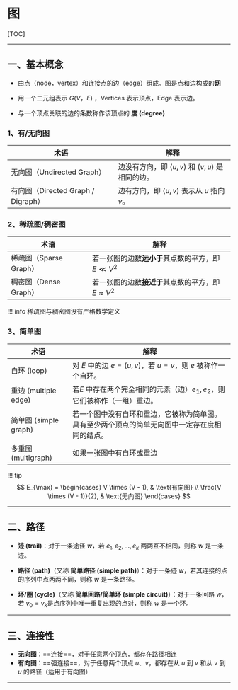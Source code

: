 # 图

[TOC]

---

## 一、基本概念

- 由点（node，vertex）和连接点的边（edge）组成。图是点和边构成的**网**

- 用一个二元组表示 $G(V，E)$ ，Vertices 表示顶点，Edge 表示边。
- 与一个顶点关联的边的条数称作该顶点的 **度 (degree)**

### 1、有/无向图

| 术语                               | 解释                                             |
| ---------------------------------- | ------------------------------------------------ |
| 无向图（Undirected Graph）         | 边没有方向，即 $(u, v)$ 和 $(v, u)$ 是相同的边。 |
| 有向图（Directed Graph / Digraph） | 边有方向，即 $(u, v)$ 表示从 $u$ 指向 $v$。      |

### 2、稀疏图/稠密图

| 术语                | 解释                                     |
|-------------------|----------------------------------------|
| 稀疏图（Sparse Graph） | 若一张图的边数**远小于**其点数的平方，即 $E \ll V^2$     |
| 稠密图（Dense Graph）  | 若一张图的边数**接近于**其点数的平方，即 $E \approx V^2$ |

!!! info
    稀疏图与稠密图没有严格数学定义

### 3、简单图

| 术语                 | 解释                                              |
|--------------------|-------------------------------------------------|
| 自环 (loop)          | 对 $E$ 中的边 $e = (u, v)$，若 $u = v$，则 $e$ 被称作一个自环。 |
| 重边 (multiple edge) | 若$E$ 中存在两个完全相同的元素（边）$e_1, e_2$，则它们被称作（一组）重边。    |
| 简单图 (simple graph) | 若一个图中没有自环和重边，它被称为简单图。具有至少两个顶点的简单无向图中一定存在度相同的结点。 |
| 多重图 (multigraph)   | 如果一张图中有自环或重边                                    |

!!! tip
    $$
    E_{\max} =
    \begin{cases}
    V \times (V - 1), & \text{有向图} \\
    \frac{V \times (V - 1)}{2}, & \text{无向图}
    \end{cases}
    $$

---

## 二、路径

- **迹 (trail)**：对于一条途径 $w$，若 $e_1, e_2, \ldots, e_k$ 两两互不相同，则称 $w$ 是一条迹。

- **路径 (path)**（又称 **简单路径 (simple path)**）：对于一条迹 $w$，若其连接的点的序列中点两两不同，则称 $w$ 是一条路径。

- **环/圈 (cycle)**（又称 **简单回路/简单环 (simple circuit)**）：对于一条回路 $w$，若 $v_0 = v_k$是点序列中唯一重复出现的点对，则称 $w$ 是一个环。

---

## 三、连接性

- **无向图**：==连接==，对于任意两个顶点，都存在路径相连
- **有向图**：==强连接==，对于任意两个顶点 $u$、$v$，都存在从 $u$ 到 $v$ 和从 $v$ 到 $u$ 的路径（适用于有向图）

---

